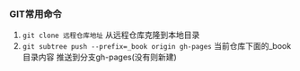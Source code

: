 ### GIT常用命令

1. `git clone 远程仓库地址`   从远程仓库克隆到本地目录
2. `git subtree push --prefix=_book origin gh-pages` 当前仓库下面的_book目录内容 推送到分支gh-pages(没有则新建)
